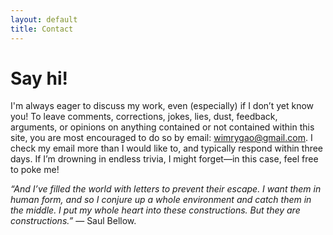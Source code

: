 ```yaml
---
layout: default
title: Contact
---
```


# Say hi!
<p class="introduction">I'm always eager to discuss my work, even (especially) if I don’t yet know you! To leave comments, corrections, jokes, lies, dust, feedback, arguments, or opinions on anything contained or not contained within this site, you are most encouraged to do so by email: <a href="mailto:wimrygao@gmail.com" target="_blank">wimrygao@gmail.com</a>. I check my email more than I would like to, and typically respond within three days. If I’m drowning in endless trivia, I might forget—in this case, feel free to poke me!</p>

<p class="introduction"><i>&ldquo;And I’ve filled the world with letters to prevent their escape. I want them in human form, and so I conjure up a whole environment and catch them in the middle. I put my whole heart into these constructions. But they are constructions.&rdquo;</i> — Saul Bellow.</p>
